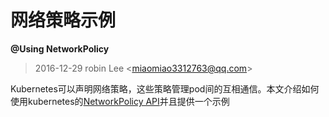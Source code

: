 # 网络策略示例

**@Using NetworkPolicy**

> 2016-12-29    robin Lee    <<miaomiao3312763@qq.com>>



Kubernetes可以声明网络策略，这些策略管理pod间的互相通信。本文介绍如何使用kubernetes的[NetworkPolicy API](http://kubernetes.io/docs/user-guide/networkpolicies)并且提供一个示例


